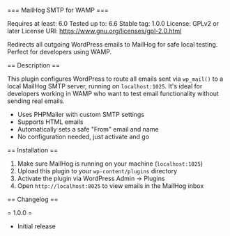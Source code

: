 === MailHog SMTP for WAMP ===

Requires at least: 6.0
Tested up to: 6.6
Stable tag: 1.0.0
License: GPLv2 or later
License URI: https://www.gnu.org/licenses/gpl-2.0.html

Redirects all outgoing WordPress emails to MailHog for safe local testing. Perfect for developers using WAMP.

== Description ==

This plugin configures WordPress to route all emails sent via `wp_mail()` to a local MailHog SMTP server, running on `localhost:1025`. It's ideal for developers working in WAMP who want to test email functionality without sending real emails.

- Uses PHPMailer with custom SMTP settings
- Supports HTML emails
- Automatically sets a safe "From" email and name
- No configuration needed, just activate and go

== Installation ==

1. Make sure MailHog is running on your machine (`localhost:1025`)
2. Upload this plugin to your `wp-content/plugins` directory
3. Activate the plugin via WordPress Admin → Plugins
4. Open `http://localhost:8025` to view emails in the MailHog inbox

== Changelog ==

= 1.0.0 =
* Initial release
